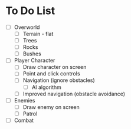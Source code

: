 # To Do List

- [ ] Overworld
    - [ ] Terrain - flat
    - [ ] Trees
    - [ ] Rocks
    - [ ] Bushes
- [ ] Player Character
    - [ ] Draw character on screen
    - [ ] Point and click controls
    - [ ] Navigation (ignore obstacles)
        - [ ] AI algorithm
    - [ ] Improved navigation (obstacle avoidance)
- [ ] Enemies
    - [ ] Draw enemy on screen
    - [ ] Patrol
- [ ] Combat
